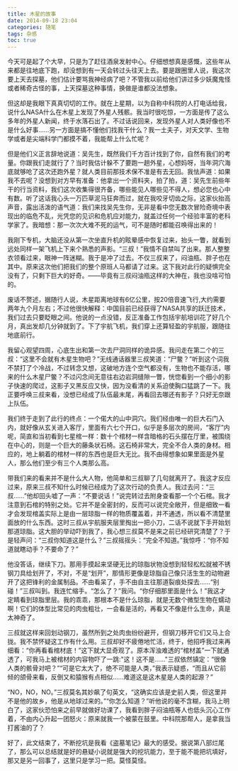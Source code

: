 ```yaml
---
title: 木星的故事
date: 2014-09-18 23:04
categories: 随笔
tags: 杂感
toc: true
---
```

今天可是起了个大早，只是为了赶往酒泉发射中心。仔细想想真是感慨，这些年从来都是往地底下跑，却没想到有一天会转过头往天上去。要是跟圈里人说，我这次要上天去探墓，他们估计要骂我神经病了吧？不管我以前给他们讲过多少妖魔鬼怪或者稀奇古怪的事，上天探墓这种事情，换做是谁都没法想象。

但这却是我眼下真真切切的工作。就在上星期，以为自称中科院的人打电话给我，说什么NASA什么在木星上发现了外星人残骸。我当时很吃惊，一方面是传了这么多年的外星人新闻，终于水落石出了。不过话说回来，发现外星人对人类好像也不是什么好事……另一方面是搞不懂他们找我干什么？我一土夫子，对天文学、生物学或者是尖端科学门都摸不着，我能帮上什么忙呢？

但是他们义正言辞地说道：吴先生，既然我们千方百计找到了你，自然有我们的考量。你跟我们走就行了？当时我估计躲不了要跑一趟外星，心想妈呀，当年洞穴海底就够呛了这次还跑外星？就人类目前那技术保不准是有去无回。我怯声道：如果我不去呢？没想到对方早有准备：他拿出一个资料夹，拍了拍，道：吴先生前些年干的行当资料，我们这次收集得很齐备，哪些能见人哪些见不得人，想必您也心中有数。听了这话我心头一万匹草泥马狂奔而过，就在我咬牙切齿之际，这家伙抬高声音，露出活泼的语气道：我们来找吴先生你，无非是看中您无数次冒险奇境中表现出的临危不乱，光凭您的见识和危机应对能力，就盖过任何一个经验丰富的老科学家了。我暗想：那一次次大难不死的运气，可不是随时都能召唤得出来的！

我刚下专机，大脑还没从第一次坐直升机的眩晕感中恢复过来，抬头一瞥，就看到远处同样一架飞机上下来个熟悉的声影。“三叔！”我情不自禁叫了出来。那人整整衣领看过来，眼神一阵迷糊。我于是冲了过去。不仅三叔来了，闷油瓶、胖子也在其中。原来这次他们把我们的整个原班人马都请了过来。这下我对此行的疑惧完全没有了，只剩下巨大的好奇。——毕竟有三叔闷油瓶这样的大神在，我也没啥可怕的。

废话不赘述，据随行人说，木星距离地球有6亿公里，按20倍音速飞行,大约需要两年九个月左右；不过他很快解释：中国目前已经获得了NASA共享的跃迁技术，我们过去只要眨眼之间。他说的一点没错，反正准备工作包括宇航培训花了好几个月，真出发却几分钟就到了。下了宇航飞机，我们穿上还算轻盈的宇航服，跟随往地底前行。

我留心观望四周，心底生出和第一次去尸洞同样的诡异感。我问走在第二个的三叔：“这里不会就有木星生物吧？”无线通话器里三叔笑道：“尸鳖？”听到这个词我不禁打了个冷战，不过转念又想，这破地方连个空气都没有，生物也不能存活，哪来的什么木星尸鳖？不过闪念间无意往右边岩洞缝隙一瞥，恍惚看到一个细小的影子快速的爬过，这影子又黑反应又快，因为没看清的关系迫使胸口猛跳了一下。我正要呼唤三叔来看，没想已经成了队伍最末尾，再看回去哪还有影子？只好无奈跟上队伍。

我们终于走到了此行的终点：一个偌大的山中洞穴。我们经由唯一的巨大石门入内，就好像从玄关进入客厅，里面有六七个开口，似乎是多层次的房间，“客厅”内呢，简直和当初看到七星棺一样：数十个棺材一样含暗格的石头摆在厅里，被围绕在中心的，则是一个巨大的藤条状石椅。这石椅非常大，完全不合人类的身材。相应的，地上躺着的棺材一样的东西也是巨大无比。我不由得想象如果里面是外星人，那么他们至少有三个人类那么高。

带我们来的看来并不是什么大人物，他简单和三叔聊了几句就离开了。我这才反应过来，原来三叔不知什么时候已经成为了这次行动的负责人。我过去问：“三叔……”他却回头嘘了一声：“不要说话！”说完转过去附身查看那一个个石棺。我才注意到石棺的特别之处。它并不是全密封的，反而可以说完全敞开，但是细致一看才会发现棺盖实际上是由一层琼脂一样的物质覆盖着，并不通透，所以看不清楚里面放的什么东西。这时三叔从宇航服夹层里掏出一把小刀，二话不说就下手开始划那道琼脂。这大胆的举动吓到我了，我心想三叔莫不是来之前已经研究清楚了？于是轻声问：“三叔你知道这是什么？”三叔摇摇头：“完全不知道。”我惊呼：“你不知道就瞎动手？不要命了？”

他没答话，继续下刀。那用手摸起来坚硬无比的琼脂状物没想到轻轻松松就被不锈钢刀具给划开了，不对，不是“划开”，那情形更像是琼脂自己像只活生生的动物避开了这把锋利的金属制品。不由看呆了，手不由自主往那道裂痕处探去……“别碰！”三叔叫到。我连忙缩手。“怎么了？”我问。“你仔细那里面是什么！”我这才定睛看到琼脂里层。我的乖乖，那根本不是什么琼脂，就是无数个微型生物在蠕动啊！它们的体型比常见的肉虫粗壮，一会看是活的，再看又不像是什么生命，真是太神奇了。

三叔就这样来回划动钢刀，虽然所到之处肉虫纷纷避开，但钢刀移开它们又马上合拢。我不禁怀疑这工作有什么用。三叔却好不疲倦地忙活，终于，他招呼我过来再细看：“你再看看棺材底！”这下就大显奇观了。原本浑浊难透的“棺材盖”一下就通透了，可我马上被棺材的内容物吓了一跳:"这！这不是……"三叔依然镇定：“很像人类的骸骨对吧？”“可是它太大了，绝不可能是人类，”我表示疑惑，“而且从它前倾的颌骨来看，反倒又和猿猴有点相似……难道这是这木星是人类的起源？”

“NO，NO，NO。”三叔莫名其妙飙了句英文，“这确实应该是史前人类，但这里并不是他的故乡，他是从地球过来的。”“你怎么知道？”听他说的毫不含糊，我马上明白了，这家伙恐怕来之前早就做好功课了，我看到胖子闷油瓶等人也低头沉心工作着，不由内心升起一团怒火：原来就我一个被蒙在鼓里。中科院那帮人，是拿我当打酱油的了？

好了，此文结束了，不断挖坑是我看《盗墓笔记》最大的感受。据说第八部烂尾了，那么可以总结就是好的悬疑小说就是强大的挖坑能力，至于能不能把坑填好，那又是另一回事了，这里只是学习一把。莫怪莫怪。



